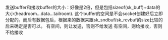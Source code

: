 
发送buffer和接收buffer的大小：好像是2倍，但是包括sizeof(sk_buff)+data的大小(headroom...data...tailroom).
这个buffer的空间是不会socket创建好后立即分配的。而后有数据包后，根据来的数据来跟sk_sndbuf/sk_rcvbuf的size比较的后来确定是否可以。
有空间，则让发送，否则不给发送
有空间，则给接收，否则不给接收

